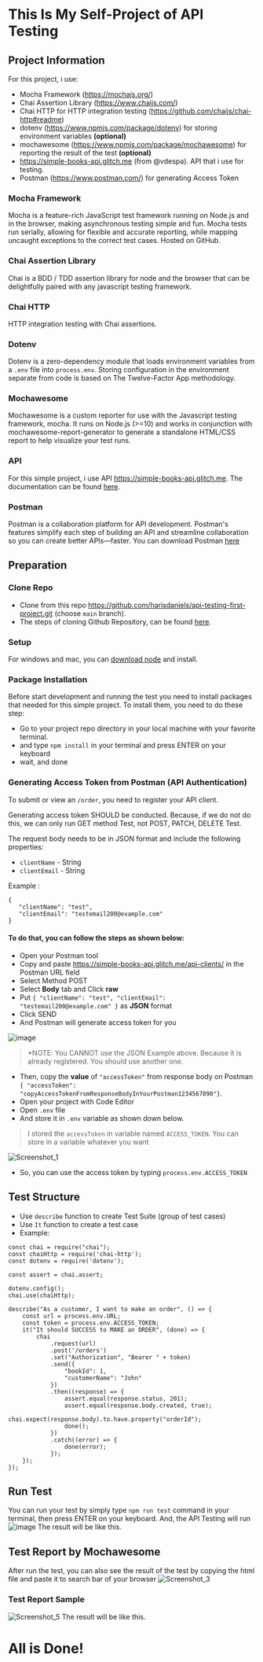# This Is My Self-Project of API Testing

## Project Information
For this project, i use: 
- Mocha Framework (https://mochajs.org/)
- Chai Assertion Library (https://www.chaijs.com/)
- Chai HTTP for HTTP integration testing (https://github.com/chaijs/chai-http#readme)
- dotenv (https://www.npmjs.com/package/dotenv) for storing environment variables **(optional)**
- mochawesome (https://www.npmjs.com/package/mochawesome) for reporting the result of the test **(optional)**
- https://simple-books-api.glitch.me (from @vdespa). API that i use for testing.
- Postman (https://www.postman.com/) for generating Access Token

### Mocha Framework
Mocha is a feature-rich JavaScript test framework running on Node.js and in the browser, making asynchronous testing simple and fun. 
Mocha tests run serially, allowing for flexible and accurate reporting, while mapping uncaught exceptions to the correct test cases. Hosted on GitHub.

### Chai Assertion Library
Chai is a BDD / TDD assertion library for node and the browser that can be delightfully paired with any javascript testing framework.

### Chai HTTP
HTTP integration testing with Chai assertions.

### Dotenv
Dotenv is a zero-dependency module that loads environment variables from a `.env` file into `process.env`.
Storing configuration in the environment separate from code is based on The Twelve-Factor App methodology.

### Mochawesome
Mochawesome is a custom reporter for use with the Javascript testing framework, mocha. 
It runs on Node.js (>=10) and works in conjunction with mochawesome-report-generator to generate a standalone HTML/CSS report to help visualize your test runs.

### API
For this simple project, i use API https://simple-books-api.glitch.me. 
The documentation can be found [here](https://github.com/vdespa/introduction-to-postman-course/blob/main/simple-books-api.md).

### Postman
Postman is a collaboration platform for API development. 
Postman's features simplify each step of building an API and streamline collaboration so you can create better APIs—faster.
You can download Postman [here](https://www.postman.com/downloads/)

## Preparation

### Clone Repo
- Clone from this repo https://github.com/harisdaniels/api-testing-first-project.git (choose `main` branch).
- The steps of cloning Github Repository, can be found [here](https://docs.github.com/en/github/creating-cloning-and-archiving-repositories/cloning-a-repository-from-github/cloning-a-repository).

### Setup
For windows and mac, you can [download node](https://nodejs.org/en/) and install.

### Package Installation
Before start development and running the test you need to install packages that needed for this simple project. To install them, you need to do these step:

- Go to your project repo directory in your local machine with your favorite terminal.
- and type `npm install` in your terminal and press ENTER on your keyboard
- wait, and done

### Generating Access Token from Postman (API Authentication)
To submit or view an `/order`, you need to register your API client.

Generating access token SHOULD be conducted. Because, if we do not do this, we can only run GET method Test, not POST, PATCH, DELETE Test.

The request body needs to be in JSON format and include the following properties:
- `clientName` - String
- `clientEmail` - String

Example :
```
{
   "clientName": "test",
   "clientEmail": "testemail200@example.com"
}
```
#### To do that, you can follow the steps as shown below:
- Open your Postman tool
- Copy and paste https://simple-books-api.glitch.me/api-clients/ in the Postman URL field
- Select Method POST
- Select **Body** tab and Click **raw**
- Put `{ "clientName": "test", "clientEmail": "testemail200@example.com" }` as **JSON** format
- Click SEND
- And Postman will generate access token for you

![image](https://drive.google.com/uc?export=view&id=1gkLGXdgc6WzQKpSqb_HzTE9RhUooJQZw)
> *NOTE: You CANNOT use the JSON Example above. Because it is already registered. You should use another one.

- Then, copy the **value** of `"accessToken"` from response body on Postman `{ "accessToken": "copyAccessTokenFromResponseBodyInYourPostman1234567890"}`.
- Open your project with Code Editor
- Open `.env` file
- And store it in `.env` variable as shown down below. 
> I stored the `accessToken` in variable named `ACCESS_TOKEN`. You can store in a variable whatever you want

![Screenshot_1](https://user-images.githubusercontent.com/74105380/126869264-8ca1d043-29da-4006-9325-5b888123d157.jpg)

- So, you can use the access token by typing `process.env.ACCESS_TOKEN`



## Test Structure
- Use `describe` function to create Test Suite (group of test cases)
- Use `It` function to create a test case
- Example:
```
const chai = require("chai");
const chaiHttp = require('chai-http');
const dotenv = require('dotenv');

const assert = chai.assert;

dotenv.config();
chai.use(chaiHttp);

describe("As a customer, I want to make an order", () => {
    const url = process.env.URL;
    const token = process.env.ACCESS_TOKEN; 
    it("It should SUCCESS to MAKE an ORDER", (done) => {
        chai
            .request(url)
            .post('/orders')           
            .set("Authorization", "Bearer " + token)
            .send({
                "bookId": 1,
                "customerName": "John"
            })
            .then((response) => {
                assert.equal(response.status, 201);
                assert.equal(response.body.created, true);
                chai.expect(response.body).to.have.property("orderId");
                done();
            })
            .catch((error) => {
                done(error);
            });    
    });
});
```

## Run Test

You can run your test by simply type `npm run test` command in your terminal, then press ENTER on your keyboard. And, the API Testing will run
![image](https://drive.google.com/uc?export=view&id=1AvWtgQn9JbGL1ycUF9q-TTp4duiijLm6)
The result will be like this.



## Test Report by Mochawesome
After run the test, you can also see the result of the test by copying the html file and paste it to search bar of your browser
![Screenshot_3](https://user-images.githubusercontent.com/74105380/126753467-962baa95-f743-43ff-bf88-56b5adbcdfd3.jpg)


### Test Report Sample
![Screenshot_5](https://user-images.githubusercontent.com/74105380/126753428-ebe4b120-c669-48af-822a-154c77fc229b.jpg)
The result will be like this.


# All is Done!
